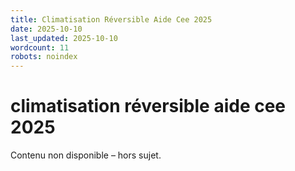 ```yaml
---
title: Climatisation Réversible Aide Cee 2025
date: 2025-10-10
last_updated: 2025-10-10
wordcount: 11
robots: noindex
---
```


# climatisation réversible aide cee 2025

Contenu non disponible – hors sujet.